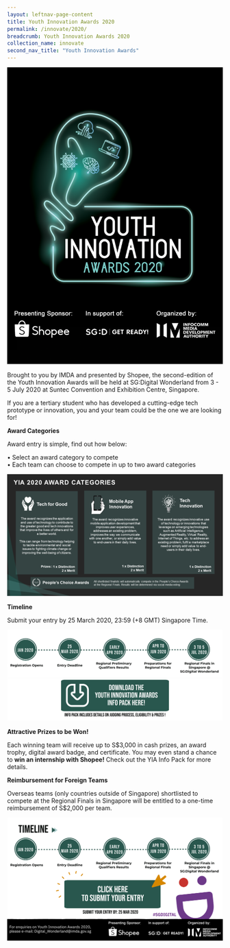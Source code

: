 ```yaml
---
layout: leftnav-page-content
title: Youth Innovation Awards 2020
permalink: /innovate/2020/
breadcrumb: Youth Innovation Awards 2020
collection_name: innovate
second_nav_title: "Youth Innovation Awards"
---
```


![1](/images/innovate/yia/YIA2020Logo.png)

Brought to you by IMDA and presented by Shopee, the second-edition of the Youth Innovation Awards will be held at SG:Digital Wonderland from 3 - 5 July 2020 at Suntec Convention and Exhibition Centre, Singapore.

If you are a tertiary student who has developed a cutting-edge tech prototype or innovation, you and your team could be the one we are looking for! 

**Award Categories**

Award entry is simple, find out how below:

•	Select an award category to compete<br>
•	Each team can choose to compete in up to two award categories 

![1](/images/innovate/yia/AwardCategories.png)<br>

**Timeline**

Submit your entry by 25 March 2020, 23:59 (+8 GMT) Singapore Time.

![1](/images/innovate/yia/YIA2020Timeline.png)
<a href="/images/innovate/yia/InfoPack.pdf" download="AwardInfoPack">![1](/images/innovate/yia/DownloadInfoPack.png)</a>

**Attractive Prizes to be Won!**

Each winning team will receive up to S$3,000 in cash prizes, an award trophy, digital award badge, and certificate. You may even stand a chance to **win an internship with Shopee!** Check out the YIA Info Pack for more details.

**Reimbursement for Foreign Teams**

Overseas teams (only countries outside of Singapore) shortlisted to compete at the Regional Finals in Singapore will be entitled to a one-time reimbursement of S$2,000 per team. 

<a href="https://go.gov.sg/YIA2020-Submit" rel="Submit" target="_blank">![1](/images/innovate/yia/SubmitEntry.png)</a>
